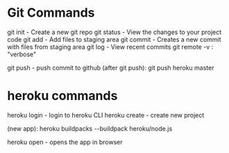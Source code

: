 # Git Commands

git init - Create a new git repo
git status - View the changes to your project code
git add - Add files to staging area
git commit - Creates a new commit with files from staging area
git log - View recent commits
git remote -v : "verbose"

git push - push commit to github
(after git push): git push heroku master


# heroku commands
heroku login - login to heroku CLI
heroku create - create new project

(new app): heroku buildpacks --buildpack heroku/node.js

heroku open - opens the app in browser





